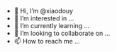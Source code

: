 - 👋 Hi, I’m @xiaodouy
- 👀 I’m interested in ...
- 🌱 I’m currently learning ...
- 💞️ I’m looking to collaborate on ...
- 📫 How to reach me ...

<!---
xiaodouy/xiaodouy is a ✨ special ✨ repository because its `README.md` (this file) appears on your GitHub profile.
You can click the Preview link to take a look at your changes.
--->

